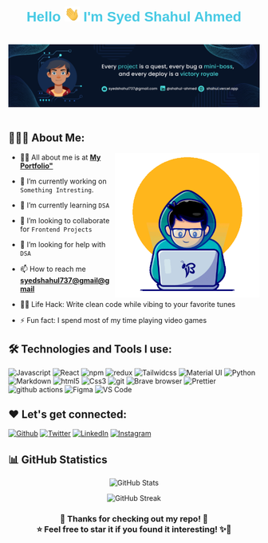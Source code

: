 <link href="https://fonts.googleapis.com/css2?family=Outfit:wght@400;700&display=swap" rel="stylesheet">

<h1 align="center" style="color:#48cae4; padding: 20px; font-family: 'Outfit', sans-serif;">
  Hello <img src="https://raw.githubusercontent.com/ABSphreak/ABSphreak/master/gifs/Hi.gif" width="30px" height="30px">  I'm Syed Shahul Ahmed
</h1>


<div align="center">
  <img src ="./banner.png" />
  
</div>

 <br/>

## 👨🏻‍💻 About Me:

<img  src="./hero.gif" height="290px" align="right" style="background: none"/>

- 🙋‍♂️ All about me is at **[My Portfolio"](https://shahul.vercel.app/)**

- 🔭 I’m currently working on `Something Intresting`.

- 🌱 I’m currently learning `DSA`

- 👯 I’m looking to collaborate for `Frontend Projects`

- 🤔 I’m looking for help with `DSA`
- 📫 How to reach me <a href="mailto:syedshahul737@gmail.com">**syedshahul737@gmail@gmail**</a>
- 👨‍💻 Life Hack: Write clean code while vibing to your favorite tunes
- ⚡ Fun fact: I spend most of my time playing video games

## 🛠️ Technologies and Tools I use:

<p>

<img alt="Javascript" src="https://img.shields.io/badge/JavaScript-323330?style=for-the-badge&logo=javascript&logoColor=F7DF1E"  height="25px"/>
<img alt="React" src="https://img.shields.io/badge/React-20232A?style=for-the-badge&logo=react&logoColor=61DAFB" height="25px"/>
<img alt="npm" src="https://img.shields.io/badge/NPM-%23000000.svg?style=for-the-badge&logo=npm&logoColor=white" height="25px"/>
<img alt="redux" src="https://img.shields.io/badge/-Redux-764ABC?style=flat-square&logo=redux&logoColor=white" height="25px"/>
<img alt="Tailwidcss" src="https://img.shields.io/badge/Tailwind_CSS-38B2AC?style=for-the-badge&logo=tailwind-css&logoColor=white" height="25px"/>
<img alt="Material UI" src="https://img.shields.io/badge/Material--UI-0081CB?style=for-the-badge&logo=material-ui&logoColor=white" height="25px"/>
<img alt="Python" src="https://img.shields.io/badge/Python-14354C?style=for-the-badge&logo=python&logoColor=white" height="25px"/>
<img alt="Markdown" src="https://img.shields.io/badge/Markdown-000000?style=for-the-badge&logo=markdown&logoColor=white"  height="25px"/>
<img alt="html5" src="https://img.shields.io/badge/HTML5-E34F26?style=for-the-badge&logo=html5&logoColor=white" height="25px"/>
<img alt="Css3" src="https://img.shields.io/badge/CSS3-1572B6?style=for-the-badge&logo=css3&logoColor=white" height="25px"/>
<img alt="git" src="https://img.shields.io/badge/-Git-F05032?style=flat-square&logo=git&logoColor=white" height="25px"/>
<img alt="Brave browser" src="https://img.shields.io/badge/-Brave_Browser-FB542B?style=flat-square&logo=brave&logoColor=white" height="25px"/>
<img alt="Prettier" src="https://img.shields.io/badge/-Prettier-F7B93E?style=flat-square&logo=prettier&logoColor=white" height="25px"/>
<img alt="github actions" src="https://img.shields.io/badge/-Github_Actions-2088FF?style=flat-square&logo=github-actions&logoColor=white" height="25px"/>
<img alt="Figma" src="https://img.shields.io/badge/Figma-000000?style=for-the-badge&logo=figma&logoColor=F24E1E" height="25px"/>
<img alt="VS Code" src="https://img.shields.io/badge/VS%20Code-007ACC?style=for-the-badge&logo=visualstudiocode&logoColor=white" height="25px"/>
</p>

## ❤️ Let's get connected:

<p><a href="https://shahul.vercel.app/" target="_blank"><img alt="Github" src="https://img.shields.io/badge/Portfolio-9146FF.svg?&style=for-the-badge&logo=appveyor&logoColor=white" height="30px" /></a> <a href="https://x.com/ShahulAhmed17?t=Kk665GXRLquOrucnSvkTew&s=09" target="_blank"><img alt="Twitter" src="https://img.shields.io/badge/twitter-%231DA1F2.svg?&style=for-the-badge&logo=twitter&logoColor=white"  height="30px"/></a> <a href="https://www.linkedin.com/in/shahul-ahmed/" target="_blank"><img alt="LinkedIn" src="https://img.shields.io/badge/linkedin-%230077B5.svg?&style=for-the-badge&logo=linkedin&logoColor=white"  height="30px"/></a> <a href="https://www.instagram.com/vincenzo_773/" target="_blank">
<img alt="Instagram" src="https://img.shields.io/badge/Instagram-E4405F?style=for-the-badge&logo=instagram&logoColor=white"  height="30px"/></a>
</p>


## 📊 GitHub Statistics


<p align="center">
  <img src="https://github-readme-stats.vercel.app/api?username=SyedShahulAhmed&show_icons=true&locale=en&theme=radical" alt="GitHub Stats" />
</p>

<p align="center">
  <img src="https://github-readme-streak-stats.herokuapp.com/?user=SyedShahulAhmed&theme=radical" alt="GitHub Streak" />
</p>

<h3 align="center">
  🚀 Thanks for checking out my repo! 🌟<br>
  ⭐️ Feel free to star it if you found it interesting! ✨💖
</h3>
